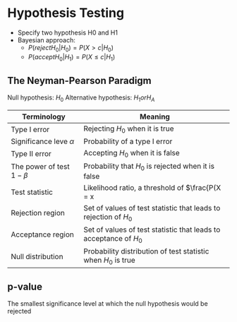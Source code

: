 # Hypothesis Testing

+ Specify two hypothesis H0 and H1
+ Bayesian approach:
  + $P(reject H_0|H_0) = P(X > c | H_0)$
  + $P(accept H_0|H_1) = P(X \leq c| H_1)$

## The Neyman-Pearson Paradigm
Null hypothesis: $H_0$
Alternative hypothesis: $H_1 or H_A$

|Terminology|Meaning|
|---|---|
Type I error|Rejecting $H_0$ when it is true
Significance leve $\alpha$|Probability of a type I error
Type II error|Accepting $H_0$ when it is false
The power of test $1-\beta$|Probability that $H_0$ is rejected when it is false
Test statistic|Likelihood ratio, a threshold of $\frac{P(X = x|H_0)}{P(X = x|H_A}$
Rejection region|Set of values of test statistic that leads to rejection of $H_0$
Acceptance region|Set of values of test statistic that leads to acceptance of $H_0$
Null distribution|Probability distribution of test statistic when $H_0$ is true

## p-value
The smallest significance level at which the null hypothesis would be rejected